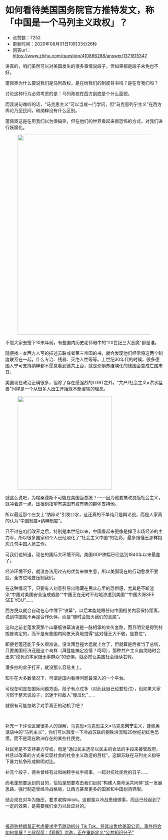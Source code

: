 # 如何看待美国国务院官方推特发文，称「中国是一个马列主义政权」？
- 点赞数：7252
- 更新时间：2020年08月01日10时33分26秒
- 回答url：https://www.zhihu.com/question/410866288/answer/1371815347
<body>
 <p data-pid="srvgJuKr">讲真的，咱们虽然可以对美国发生的很多事情说段子，但如果都是段子未免也不好。</p>
 <p data-pid="VxAWnsIP">蓬佩奥为什么要说我们是马列政权，是在给我们的制度背书吗？是在夸我们吗？</p>
 <p data-pid="CKo-RmhY">讨论这种行为必须考虑的是：马列政权在西方到底是个什么面貌。</p>
 <p data-pid="WsulC1vP">而我说句难听的话，“马克思主义”可以当成一门学问，但“马克思列宁主义”在西方舆论乃至民间，和纳粹没有什么区别。</p>
 <p data-pid="RqxIm_WT">蓬佩奥这是在用我们以为很搞笑，但在他们的世界看起来很恐怖的方式，对我们进行妖魔化。</p>
 <figure data-size="normal">
  <img src="https://picx.zhimg.com/50/v2-0b877838283918c6fdaaa4e26e4f1cb0_720w.jpg?source=1940ef5c" data-caption="" data-size="normal" data-rawwidth="640" data-rawheight="424" data-original-token="v2-d87d505127488d9f1a66413be5100bfa" data-default-watermark-src="https://picx.zhimg.com/50/v2-847f7bf4860c2624fd3419a8458f4303_720w.jpg?source=1940ef5c" class="origin_image zh-lightbox-thumb" width="640" data-original="https://pica.zhimg.com/v2-0b877838283918c6fdaaa4e26e4f1cb0_r.jpg?source=1940ef5c">
 </figure>
 <p data-pid="LVC2Fpun">不信大家去搜下10来年前，有些国内历史老师眼中的“20世纪三大恶魔”都是谁。</p>
 <p data-pid="vcbuQqz-">随便找一本西方人写的描述苏联或者第三帝国的书，就会发现他们经常将这两个制度联系在一起，什么专治、残暴、灭绝人性等等。上世纪30年代的时候，很多德国人宁可支持纳粹都不愿意看到德共上台，就是恐惧苏维埃化的德国会变成亡国末日。</p>
 <p data-pid="oEwSLGVa">美国现在政治正确很多，但除了存在感强烈的LGBT之外，“共产/社会主义=洪水猛兽”同样是一个从很多人出生开始就不断灌输的理念。</p>
 <figure data-size="normal">
  <img src="https://pica.zhimg.com/50/v2-70bbb126ab9a838bc8426cc406cd0951_720w.jpg?source=1940ef5c" data-caption="" data-size="normal" data-rawwidth="300" data-rawheight="168" data-original-token="v2-ea4beea844daa2ca99e458c2fb72806b" data-default-watermark-src="https://pica.zhimg.com/50/v2-0275db6a9a4910f786eba5cc11f4225b_720w.jpg?source=1940ef5c" class="content_image" width="300">
 </figure>
 <p data-pid="Qhg51RGi">就这么说吧，为啥桑德斯不可能在美国当总统？——因为他要搞改良版社会主义，就冲着这一点，压根别指望有美国有权有势的群体支持他。</p>
 <p data-pid="jVW2G30u">所以最近那个庄女士“纳粹论”引发口水，这还真的不单纯只是舆论战，而是人家真的认为“中国制度=纳粹制度”。</p>
 <p data-pid="xpVC_kuQ">只不过在咱们改开之后，特别是本世纪以来，中国看起来更像是捍卫市场经济的主力军，所以很多国家和个人已经淡化了“社会主义中国”的色彩，最多跟懂王那样抱怨几句中国人抢工作。</p>
 <p data-pid="NWUNNrjV">可我们也知道，现在的国际大环境不同，美国GDP跌幅已经达到1940年以来最差了。</p>
 <p data-pid="AjI75uea">经济环境不好，就没办法用过去的优势来做生意，所以美国现在的行动愈发不要脸，全方位地要压制我们。</p>
 <p data-pid="u10lUnu-">在这种情况下，只要有人刻意引导出隐藏在民众心里的恐惧感，尤其是不断渲染“中国对美国安全造成威胁”“中国正在无时不刻地渗透到美国”“中国大哥SEE SEE YOU”……</p>
 <p data-pid="z2QEyhtH">西方民众就会自动在心中埋下“铁幕”，以后本能地跟任何中国相关内容保持距离，说到中国就不再是合作伙伴，而是“随时会毁灭我们的恶魔”。</p>
 <p data-pid="4NfR6bUr">这和之前老蓬发表那个山寨版铁幕演说是一脉相承的宣传套路，而且明显是得到特朗普肯定的，而不是有些国内网友天真地觉得“这对懂王大不敬，是篡位”。</p>
 <p data-pid="vyhUI2H6">即便老蓬还能干多久很难说，没准拜登撞大运就上台了，但就算是后者当了总统，只要美国经济还是这个鸟样（拜登能搞定疫情？呵呵），那种共产主义幽灵随时会出来“绞死资本家跟无辜群众”的恐惧，就必然让美国社会继续右转。</p>
 <p data-pid="tEzJSsZm">潘多拉的盒子打开，就没那么容易关上。</p>
 <p data-pid="9O7fTF6b">知乎在大多数情况下，可谓是国内看待问题最深入的一个平台。</p>
 <p data-pid="tL8myXxZ">可现在明显在国际问题方面，段子有点过多（对此我自己也要检讨），但如果大家习惯于整天说段子，沉迷于将敌人“傻瓜化”……</p>
 <p data-pid="uzc-7eHm">就很有可能忽略了对手真正的动机了吧？</p>
 <p class="ztext-empty-paragraph"><br></p>
 <p data-pid="XtQPZJBK">补充一下评论区里很多人的误解，马克思≠马克思主义≠马克思<b>列宁</b>主义，蓬佩奥话语中的“马列主义”，你们可以百度一下冷战苏联的钢铁洪流和20世纪初红色恐慌，而不是现在欧洲存在的某些社民党。</p>
 <p data-pid="voM79eD_">社民党是不支持暴力夺权，而是“通过民主选举以民主的合法的手段来接管政府，并且以改革的方式来实现社会的社会主义改造的目标”。这跟苏联在马列主义指导下暴力抗争形成鲜明对比。</p>
 <p data-pid="jHKZjUT7">补充个段子，德共曾经有过和纳粹手拉手闹事，一起对抗社民党的日子……</p>
 <p data-pid="pQmBFzv8">而老蓬想要达到的目的，恰恰是想要攻击我们目前“构建人类命运共同体”这一发展思路，强行制造曾经冷战格局，让西方甚至更多的国家和中国划清界限。</p>
 <p data-pid="6_gAf23g">结合现在对华为施压，要求收购tiktok。这都是以冷战思维做事，而且已经起到了一定的效果，是需要我们全力以赴应对的。</p>
 <p class="ztext-empty-paragraph"><br></p><a href="https://www.zhihu.com/question/411272448/answer/1375249098" data-draft-node="block" data-draft-type="link-card" data-image="https://pic2.zhimg.com/v2-b13f91856f4a980fce671218bab22e19_180x120.jpg" data-image-width="633" data-image-height="467" class="internal">报道称特朗普正考虑要求字节跳动拆分 Tik Tok，将其出售给美国公司，事件将会如何发展？</a><a href="https://zhuanlan.zhihu.com/p/165599947" data-draft-node="block" data-draft-type="link-card" data-image="https://pic2.zhimg.com/v2-2a8d7a68b53cbd759cb064f11d41e485_180x120.jpg" data-image-width="1280" data-image-height="720" class="internal">三叔侃侃：【观察】沈逸，正在重新定义“公共知识分子”</a>
 <p></p>
</body>